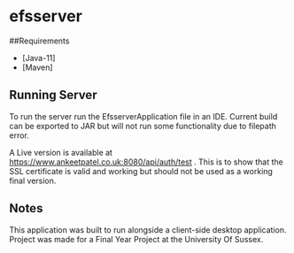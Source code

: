 # efsserver

##Requirements

- [Java-11] 
- [Maven]

## Running Server

To run the server run the EfsserverApplication file in an IDE. Current build can be exported to JAR but will not run some functionality due to filepath error.

A Live version is available at https://www.ankeetpatel.co.uk:8080/api/auth/test . This is to show that the SSL certificate is valid and working but should not be used as a working final version.

## Notes


This application was built to run alongside a client-side desktop application. Project was made for a Final Year Project at the University Of Sussex.
